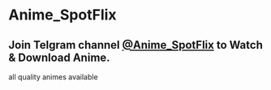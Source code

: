 # Anime_SpotFlix
## Join Telgram channel [@Anime_SpotFlix](https://t.me/anime_spotflix) to Watch & Download Anime.

all quality animes available
